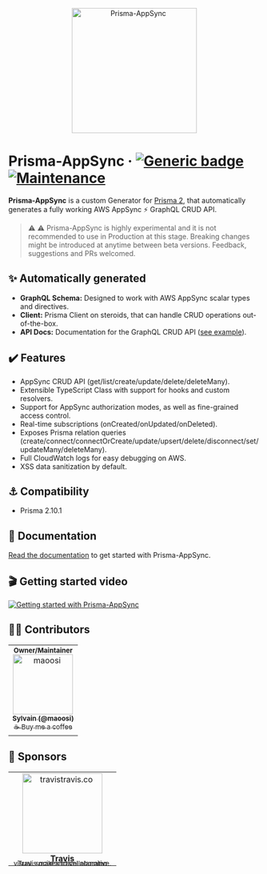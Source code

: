 <p align="center">
    <img width="250" height="250" src="https://prisma-appsync.vercel.app/prisma-appsync-logo.png" alt="Prisma-AppSync" />
</p>

# Prisma-AppSync &middot; [![Generic badge](https://img.shields.io/badge/Generator%20for-◭%20Prisma%202-9F7AEA.svg)](https://www.prisma.io) [![Maintenance](https://img.shields.io/badge/Maintained%3F-yes-green.svg)](https://github.com/maoosi/prisma-appsync/graphs/commit-activity)

**Prisma-AppSync** is a custom Generator for [Prisma 2](https://www.prisma.io), that automatically generates a fully working AWS AppSync ⚡ GraphQL CRUD API.

> ⚠️ ⚠️ Prisma-AppSync is highly experimental and it is not recommended to use in Production at this stage. Breaking changes might be introduced at anytime between beta versions. Feedback, suggestions and PRs welcomed.

## ✨ Automatically generated

- **GraphQL Schema:** Designed to work with AWS AppSync scalar types and directives.
- **Client:** Prisma Client on steroids, that can handle CRUD operations out-of-the-box.
- **API Docs:** Documentation for the GraphQL CRUD API ([see example](https://prisma-appsync.vercel.app/demo/post.html)).

## ✔️ Features

- AppSync CRUD API (get/list/create/update/delete/deleteMany).
- Extensible TypeScript Class with support for hooks and custom resolvers.
- Support for AppSync authorization modes, as well as fine-grained access control.
- Real-time subscriptions (onCreated/onUpdated/onDeleted).
- Exposes Prisma relation queries (create/connect/connectOrCreate/update/upsert/delete/disconnect/set/updateMany/deleteMany).
- Full CloudWatch logs for easy debugging on AWS.
- XSS data sanitization by default.

## ⚓ Compatibility

- Prisma 2.10.1

## 📓 Documentation

[Read the documentation](https://prisma-appsync.vercel.app) to get started with Prisma-AppSync.

## 🎬 Getting started video

[![Getting started with Prisma-AppSync](https://prisma-appsync.vercel.app/prisma-appsync-video.png)](http://www.youtube.com/watch?v=v9wIJ02lLG0 "Getting started with Prisma-AppSync")

## 🧙‍♂️ Contributors

<table>
    <tr>
        <td align="center">
            <div>
                <sub><b>Owner/Maintainer</b></sub>
            </div>
            <div>
                <a href="https://github.com/maoosi" target="_blank">
                    <img src="https://avatars2.githubusercontent.com/u/4679377?v=3?s=120" width="120px;" alt="maoosi"/>
                    <br /><sub><b>Sylvain (@maoosi)</b></sub>
                </a>
            </div>
            <div>
                <a href="https://www.buymeacoffee.com/maoosi" target="_blank"><sub>☕ Buy me a coffee</sub></a>
            </div>
        </td>
    </tr>
</table>

## 🤟 Sponsors

<table>
      <tr>
        <td align="center" style="width:200px;">
            <a href="https://travistravis.co" target="_blank">
                <img src="https://prisma-appsync.vercel.app/travistravis.co.png" width="160px;" alt="travistravis.co"/>
                <br /><b>Travis</b>
                <br /><sub style="line-height: 0;vertical-align: baseline;">Travis makes travel planning visual, social and collaborative.</sub>
            </a>
        </td>
    </tr>
</table>
